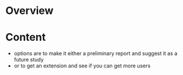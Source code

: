 # Overview 

# Content 
 - options are to make it either a preliminary report and suggest it as a future study 
 - or to get an extension and see if you can get more users 